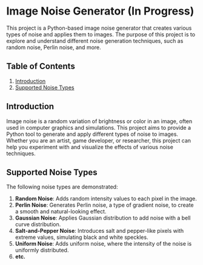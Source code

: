 # Image Noise Generator (In Progress)

This project is a Python-based image noise generator that creates various types of noise and applies them to images. The purpose of this project is to explore and understand different noise generation techniques, such as random noise, Perlin noise, and more.

## Table of Contents

1. [Introduction](#introduction)
2. [Supported Noise Types](#supported-noise-types)
<!-- 3. [Images](#Images -->

## Introduction

Image noise is a random variation of brightness or color in an image, often used in computer graphics and simulations. This project aims to provide a Python tool to generate and apply different types of noise to images. Whether you are an artist, game developer, or researcher, this project can help you experiment with and visualize the effects of various noise techniques.

## Supported Noise Types

The following noise types are demonstrated:

1. **Random Noise**: Adds random intensity values to each pixel in the image.
2. **Perlin Noise**: Generates Perlin noise, a type of gradient noise, to create a smooth and natural-looking effect.
3. **Gaussian Noise**: Applies Gaussian distribution to add noise with a bell curve distribution.
4. **Salt-and-Pepper Noise**: Introduces salt and pepper-like pixels with extreme values, simulating black and white speckles.
5. **Uniform Noise**: Adds uniform noise, where the intensity of the noise is uniformly distributed.
6. **etc.**


<!-- ## Images
 -->

